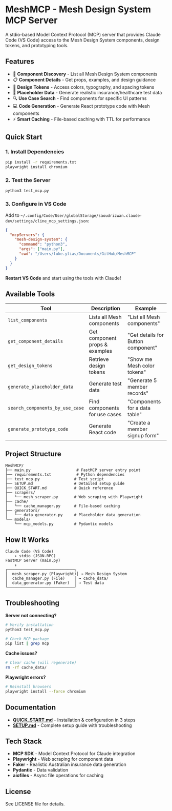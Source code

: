 # MeshMCP - Mesh Design System MCP Server

A stdio-based Model Context Protocol (MCP) server that provides Claude Code (VS Code) access to the Mesh Design System components, design tokens, and prototyping tools.

## Features

- 🎨 **Component Discovery** - List all Mesh Design System components
- 📋 **Component Details** - Get props, examples, and design guidance
- 🎨 **Design Tokens** - Access colors, typography, and spacing tokens
- 🔄 **Placeholder Data** - Generate realistic insurance/healthcare test data
- 🔍 **Use Case Search** - Find components for specific UI patterns
- 💻 **Code Generation** - Generate React prototype code with Mesh components
- ⚡ **Smart Caching** - File-based caching with TTL for performance

## Quick Start

### 1. Install Dependencies
```bash
pip install -r requirements.txt
playwright install chromium
```

### 2. Test the Server
```bash
python3 test_mcp.py
```

### 3. Configure in VS Code

Add to `~/.config/Code/User/globalStorage/saoudrizwan.claude-dev/settings/cline_mcp_settings.json`:

```json
{
  "mcpServers": {
    "mesh-design-system": {
      "command": "python3",
      "args": ["main.py"],
      "cwd": "/Users/luke.ylias/Documents/GitHub/MeshMCP"
    }
  }
}
```

**Restart VS Code** and start using the tools with Claude!

## Available Tools

| Tool | Description | Example |
|------|-------------|---------|
| `list_components` | Lists all Mesh components | "List all Mesh components" |
| `get_component_details` | Get component props & examples | "Get details for Button component" |
| `get_design_tokens` | Retrieve design tokens | "Show me Mesh color tokens" |
| `generate_placeholder_data` | Generate test data | "Generate 5 member records" |
| `search_components_by_use_case` | Find components for use cases | "Components for a data table" |
| `generate_prototype_code` | Generate React code | "Create a member signup form" |

## Project Structure

```
MeshMCP/
├── main.py                    # FastMCP server entry point
├── requirements.txt           # Python dependencies
├── test_mcp.py               # Test script
├── SETUP.md                  # Detailed setup guide
├── QUICK_START.md            # Quick reference
├── scrapers/
│   └── mesh_scraper.py       # Web scraping with Playwright
├── cache/
│   └── cache_manager.py      # File-based caching
├── generators/
│   └── data_generator.py     # Placeholder data generation
└── models/
    └── mcp_models.py         # Pydantic models
```

## How It Works

```
Claude Code (VS Code)
    ↓ stdio (JSON-RPC)
FastMCP Server (main.py)
    ↓
┌─────────────────────────────┐
│  mesh_scraper.py (Playwright)│ → Mesh Design System
│  cache_manager.py (File)    │ → cache_data/
│  data_generator.py (Faker)  │ → Test data
└─────────────────────────────┘
```

## Troubleshooting

**Server not connecting?**
```bash
# Verify installation
python3 test_mcp.py

# Check MCP package
pip list | grep mcp
```

**Cache issues?**
```bash
# Clear cache (will regenerate)
rm -rf cache_data/
```

**Playwright errors?**
```bash
# Reinstall browsers
playwright install --force chromium
```

## Documentation

- **[QUICK_START.md](QUICK_START.md)** - Installation & configuration in 3 steps
- **[SETUP.md](SETUP.md)** - Complete setup guide with troubleshooting

## Tech Stack

- **MCP SDK** - Model Context Protocol for Claude integration
- **Playwright** - Web scraping for component data
- **Faker** - Realistic Australian insurance data generation
- **Pydantic** - Data validation
- **aiofiles** - Async file operations for caching

## License

See LICENSE file for details.
